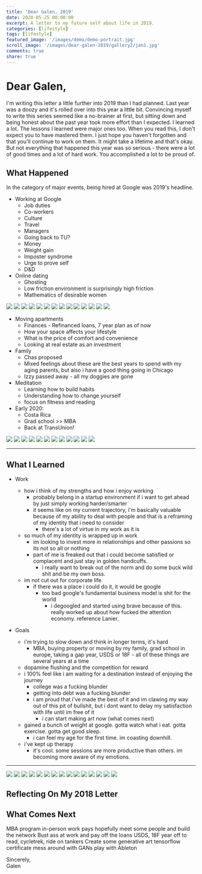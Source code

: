 ```yaml
---
title: 'Dear Galen, 2019'
date: 2020-05-25 00:00:00
excerpt: A letter to my future self about life in 2019.
categories: [lifestyle]
tags: [lifestyle]
featured_image: '/images/demo/demo-portrait.jpg'
scroll_image: '/images/dear-galen-2019/gallery2/jan1.jpg'
comments: true
share: true
---
```


# Dear Galen,

I'm writing this letter a little further into 2019 than I had planned. Last year was a doozy and it's rolled over into this year a little bit. Convincing myself to write this series seemed like a no-brainer at first, but sitting down and being honest about the past year took more effort than I expected. I learned a lot. The lessons I learned were major ones too. When you read this, I don't expect you to have mastered them. I just hope you haven't forgotten and that you'll continue to work on them. It might take a lifetime and that's okay. But not everything that happened this year was so serious - there were a lot of good times and a lot of hard work. You accomplished a lot to be proud of.

## What Happened

In the category of major events, being hired at Google was 2019's headline. 

- Working at Google
  - Job duties
  - Co-workers
  - Culture
  - Travel
  - Managers
  - Going back to TU?
  - Money
  - Weight gain
  - Imposter syndrome
  - Urge to prove self
  - D&D
- Online dating
  - Ghosting
  - Low friction environment is surprisingly high friction
  - Mathematics of desirable women
  
<div class="gallery" data-columns="3">
  <img src="/images/dear-galen-2019/gallery0/feb0.jpg">
  <img src="/images/dear-galen-2019/gallery0/feb1.jpg">
  <img src="/images/dear-galen-2019/gallery0/feb2.jpg">
  <img src="/images/dear-galen-2019/gallery0/march0.jpg">
  <img src="/images/dear-galen-2019/gallery0/april0.jpg">
  <img src="/images/dear-galen-2019/gallery0/april1.jpg">
  <img src="/images/dear-galen-2019/gallery0/april2.jpg">
  <img src="/images/dear-galen-2019/gallery0/may0.jpg">
  <img src="/images/dear-galen-2019/gallery0/may1.jpg">
  <img src="/images/dear-galen-2019/gallery0/may2.jpg">
  <img src="/images/dear-galen-2019/gallery0/may3.jpg">
  <img src="/images/dear-galen-2019/gallery0/may4.jpg">
  <img src="/images/dear-galen-2019/gallery0/may5.jpg">
  <img src="/images/dear-galen-2019/gallery1/may6.jpg">
</div>

- Moving apartments
  - Finances - Refinanced loans, 7 year plan as of now 
  - How your space affects your lifestyle
  - What is the price of comfort and convenience
  - Looking at real estate as an investment
- Family
  - Chas proposed
  - Mixed feelings about these are the best years to spend with my aging parents, but also i have a good thing going in Chicago
  - Izzy passed away - all my doggies are gone
- Meditation
  - Learning how to build habits 
  - Understanding how to change yourself 
  - focus on fitness and reading
- Early 2020:
  - Costa Rica 
  - Grad school >> MBA
  - Back at TransUnion!


<div class="gallery" data-columns="3">
  <img src="/images/dear-galen-2019/gallery1/may1.jpg">
  <img src="/images/dear-galen-2019/gallery1/june1.jpg">
  <img src="/images/dear-galen-2019/gallery1/june2.jpg">
  <img src="/images/dear-galen-2019/gallery1/june3.jpg">
  <img src="/images/dear-galen-2019/gallery1/june4.jpg">
  <img src="/images/dear-galen-2019/gallery1/june5.jpg">
  <img src="/images/dear-galen-2019/gallery1/july1.jpg">
  <img src="/images/dear-galen-2019/gallery1/july2.jpg">
  <img src="/images/dear-galen-2019/gallery1/july3.jpg">
  <img src="/images/dear-galen-2019/gallery1/july4.jpg">
  <img src="/images/dear-galen-2019/gallery1/aug1.jpg">
  <img src="/images/dear-galen-2019/gallery1/aug2.jpg">
</div>

---

## What I Learned

- Work
  - how i think of my strengths and how i enjoy working
    - probably belong in a startup environment if i want to get ahead by just simply working harder/smarter
    - it seems like on my current trajectory, i'm basically valuable because of my ability to deal with people and that is a reframing of my identity that i need to consider
      - there's a lot of virtue in my work as it is
  - so much of my identity is wrapped up in work
    - im looking to invest more in relationships and other passions so its not so all or nothing
    - part of me is freaked out that i could become satisfied or complacent and just stay in golden handcuffs.
      - i really want to break out of the norm and do some buck wild shit and be my own boss. 
  - im not cut out for corporate life
    - if there was a place i could do it, it would be google
      - too bad google's fundamental business model is shit for the world
        - i degoogled and started using brave because of this. really worked up about how fucked the attention economy. reference Lanier. 

- Goals
  - i'm trying to slow down and think in longer terms, it's hard
    - MBA, buying property or moving by my family, grad school in europe, taking a gap year, USDS or 18F - all of these things are several years at a time
  - dopamine flushing and the competition for reward
  - i 100% feel like i am waiting for a destination instead of enjoying the journey
    - college was a fucking blunder
    - getting into debt was a fucking blunder
    - i am proud that i've made the best of it and im clawing my way out of this pit of bullshit, but i dont want to delay my satisfaction with life until im free of it
      - i can start making art now (what comes next)
  - gained a bunch of weight at google. gotta watch what i eat. gotta exercise. gotta get good sleep.
    - i can feel my age for the first time. im coasting downhill. 
  - i've kept up therapy
    - it's cool. some sessions are more productive than others. im becoming more aware of my emotions. 


---

<div class="gallery" data-columns="3">
  <img src="/images/dear-galen-2019/gallery2/sept0.jpg">
  <img src="/images/dear-galen-2019/gallery2/sept1.jpg">
  <img src="/images/dear-galen-2019/gallery2/nov0.jpg">
  <img src="/images/dear-galen-2019/gallery2/nov1.png">
  <img src="/images/dear-galen-2019/gallery2/dec0.jpg">
  <img src="/images/dear-galen-2019/gallery2/dec1.jpg">
  <img src="/images/dear-galen-2019/gallery2/dec2.jpg">
  <img src="/images/dear-galen-2019/gallery2/dec3.jpg">
  <img src="/images/dear-galen-2019/gallery2/jan0.jpg">
  <img src="/images/dear-galen-2019/gallery2/jan1.jpg">
  <img src="/images/dear-galen-2019/gallery2/jan2.jpg">
  <img src="/images/dear-galen-2019/gallery2/jan3.jpg">
  <img src="/images/dear-galen-2019/gallery2/jan4.jpg">
  <img src="/images/dear-galen-2019/gallery2/feb0.jpg">
  <img src="/images/dear-galen-2019/gallery2/feb1.jpg">
</div>

## Reflecting On My 2018 Letter

## What Comes Next

MBA program
  in-person
  work pays
  hopefully meet some people and build the network
Bust ass at work and pay off the loans
  USDS, 18F
  year off to read, cycletrek, ride on tankers
Create some generative art
  tensorflow certificate
  mess around with GANs
  play with Ableton


Sincerely,  
Galen
